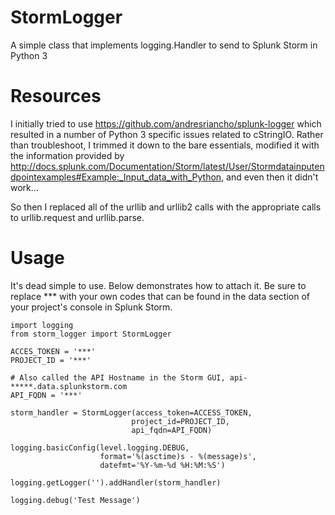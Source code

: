 StormLogger
===========

A simple class that implements logging.Handler to send to Splunk Storm in Python 3

Resources
=========

I initially tried to use https://github.com/andresriancho/splunk-logger which resulted in a number of Python 3 specific issues related to cStringIO.  Rather than troubleshoot, I trimmed it down to the bare essentials, modified it with the information provided by http://docs.splunk.com/Documentation/Storm/latest/User/Stormdatainputendpointexamples#Example:_Input_data_with_Python, and even then it didn't work...

So then I replaced all of the urllib and urllib2 calls with the appropriate calls to urllib.request and urllib.parse.

Usage
=====

It's dead simple to use. Below demonstrates how to attach it.  Be sure to replace *** with your own codes that can be found in the data section of your project's console in Splunk Storm.


    import logging
    from storm_logger import StormLogger

    ACCES_TOKEN = '***'
    PROJECT_ID = '***'
    
    # Also called the API Hostname in the Storm GUI, api-*****.data.splunkstorm.com
    API_FQDN = '***'

    storm_handler = StormLogger(access_token=ACCESS_TOKEN,
                               project_id=PROJECT_ID,
                               api_fqdn=API_FQDN)
    
    logging.basicConfig(level.logging.DEBUG,
                        format='%(asctime)s - %(message)s',
                        datefmt='%Y-%m-%d %H:%M:%S')
    
    logging.getLogger('').addHandler(storm_handler)

    logging.debug('Test Message')
